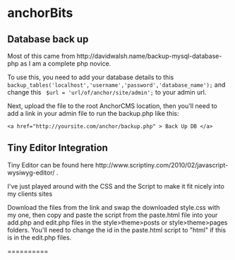 <h1>anchorBits</h1>

<h2>Database back up</h2>

<p>Most of this came from http://davidwalsh.name/backup-mysql-database-php as I am a complete php novice.</p>
<p>To use this, you need to add your database details to this <code>backup_tables('localhost','username','password','database_name');</code> and change this <code> $url = 'url/of/anchor/site/admin';</code> to your admin url.</p>
<p>Next, upload the file to the root AnchorCMS location, then you'll need to add a link in your admin file to run the backup.php like this:</p>
<p><code>&lt;a href="http://yoursite.com/anchor/backup.php" &gt; Back Up DB &lt;/a&gt; </code></p>

<h2>Tiny Editor Integration</h2>

<p>Tiny Editor can be found here http://www.scriptiny.com/2010/02/javascript-wysiwyg-editor/ . </p>
<p>I've just played around with the CSS and the Script to make it fit nicely into my clients sites</p>
<p>Download the files from the link and swap the downloaded style.css with my one, then copy and paste the script from the paste.html file
into your add.php and edit.php files in the style>theme>posts or style>theme>pages folders.  You'll need to change the id in the paste.html 
script to "html" if this is in the edit.php files.</p>


==========
